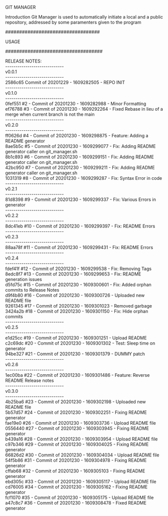 GIT MANAGER

Introduction
Git Manager is used to automatically initiate a local and a public repository, addressed by some paramenters given to the program

##################################

USAGE


###################################

RELEASE NOTES:
 <br>-----------------------------<br> v0.0.1 <br>----------------------------- <br>2586c65 Commit of 20201229 - 1609282505 -  REPO INIT <br>-----------------------------<br> v0.1.0 <br>----------------------------- <br>0fef551 #2 - Commit of 20201230 - 1609282988 - Minor Formatting <br>ef76788 #3 - Commit of 20201230 - 1609292264 - Fixed Rebase in lieu of a merge when current branch is not the main <br>-----------------------------<br> v0.2.0 <br>----------------------------- <br>ff0626d #4 - Commit of 20201230 - 1609298875 - Feature: Adding a README generator <br>8ae5b5c #5 - Commit of 20201230 - 1609299077 - Fix: Adding README generator caller on git_manager.sh <br>8b1c893 #6 - Commit of 20201230 - 1609299151 - Fix: Adding README generator caller on git_manager.sh <br>42bc950 #7 - Commit of 20201230 - 1609299211 - Fix: Adding README generator caller on git_manager.sh <br>1031319 #8 - Commit of 20201230 - 1609299287 - Fix: Syntax Error in code <br>-----------------------------<br> v0.2.1 <br>----------------------------- <br>81d8398 #9 - Commit of 20201230 - 1609299337 - Fix: Various Errors in generator <br>-----------------------------<br> v0.2.2 <br>----------------------------- <br>8dc41eb #10 - Commit of 20201230 - 1609299397 - Fix: README Errors <br>-----------------------------<br> v0.2.3 <br>----------------------------- <br>88aa78f #11 - Commit of 20201230 - 1609299431 - Fix: README Errors <br>-----------------------------<br> v0.2.4 <br>----------------------------- <br>fdef41f #12 - Commit of 20201230 - 1609299538 - Fix: Removing Tags <br>8edc8f7 #13 - Commit of 20201230 - 1609299653 - Fix: README generation issues <br>d5fd75c #15 - Commit of 20201230 - 1609300601 - Fix: Added orphan commits to Release Notes <br>d9f4b80 #16 - Commit of 20201230 - 1609300726 - Uploaded new README file <br>9261345 #17 - Commit of 20201230 - 1609301023 - Removed garbage <br>3424a2b #18 - Commit of 20201230 - 1609301150 - Fix: Hide orphan commits <br>-----------------------------<br> v0.2.5 <br>----------------------------- <br>e1d25cc #19 - Commit of 20201230 - 1609301251 - Upload README <br>c2c69dc #20 - Commit of 20201230 - 1609301302 - Test: Sleep time on generator <br>94be327 #21 - Commit of 20201230 - 1609301379 - DUMMY patch <br>-----------------------------<br> v0.2.6 <br>----------------------------- <br>1ec00ba #22 - Commit of 20201230 - 1609301486 - Feature: Reverse README Release notes <br>-----------------------------<br> v0.3.0 <br>----------------------------- <br>4b25ba6 #23 - Commit of 20201230 - 1609302198 - Uploaded new README file <br>5b57d57 #24 - Commit of 20201230 - 1609302251 - Fixing README generator <br>fae19e0 #26 - Commit of 20201230 - 1609303736 - Upload README file <br>0556440 #27 - Commit of 20201230 - 1609303945 - Fixing README generator <br>b439a16 #28 - Commit of 20201230 - 1609303954 - Upload README file <br>c97b346 #29 - Commit of 20201230 - 1609304025 - Fixing README generator <br>66826d2 #30 - Commit of 20201230 - 1609304034 - Upload README file <br>54f5b86 #31 - Commit of 20201230 - 1609304978 - Fixing README generator <br>cffab68 #32 - Commit of 20201230 - 1609305103 - Fixing README generator <br>ebd305c #33 - Commit of 20201230 - 1609305117 - Upload README file <br>cd76005 #34 - Commit of 20201230 - 1609305162 - Fixing README generator <br>fcf1070 #35 - Commit of 20201230 - 1609305175 - Upload README file <br>a47c8c7 #36 - Commit of 20201230 - 1609308478 - Fixed README generator
